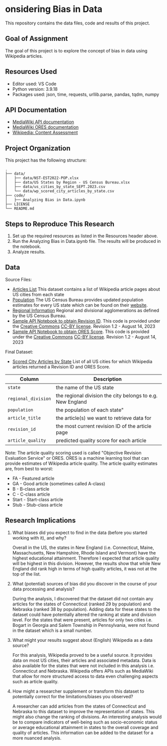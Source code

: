 # onsidering Bias in Data

This repository contains the data files, code and results of this project.

## Goal of Assignment

The goal of this project is to explore the concept of bias in data using Wikipedia articles.

## Resources Used
- Editor used: VS Code
- Python version: 3.9.18
- Packages used: json, time, requests, urllib.parse, pandas, tqdm, numpy

## API Documentation
- [MediaWiki API documentation](https://www.mediawiki.org/wiki/API:Info)
- [MediaWiki ORES documentation](https://www.mediawiki.org/wiki/ORES)
- [Wikipedia: Content Assessment](https://en.wikipedia.org/wiki/Wikipedia:Content_assessment)

## Project Organization

This project has the following structure:

```
.
├── data/
│   ├── data/NST-EST2022-POP.xlsx
│   ├── data/US States by Region - US Census Bureau.xlsx
│   ├── data/us_cities_by_state_SEPT.2023.csv
│   └── data/wp_scored_city_articles_by_state.csv
├── code/
│   ├── Analyzing Bias in Data.ipynb
├── LICENSE
└── README.md
```
## Steps to Reproduce This Research

1. Set up the required resources as listed in the Resources header above. 
2. Run the Analyzing Bias in Data.ipynb file. The results will be produced in the notebook. 
3. Analyze results.

## Data 

Source Files:
- [Articles List](data\us_cities_by_state_SEPT.2023.csv) This dataset contains a list of Wikipedia article pages about US cities from each state
- [Population](data\NST-EST2022-POP.xlsx) The US Census Bureau provides updated population estimates for every US state which can be found on their [website](https://www.census.gov/data/tables/time-series/demo/popest/2020s-state-total.html).
- [Regional Information](data\US-States-by-Region-US-Census-Bureau.xlsx) Regional and divisional agglomerations as defined by the US Census Bureau. 
- [Sample API Notebook to obtain Revision ID](https://drive.google.com/file/d/15UoE16s-IccCTOXREjU3xDIz07tlpyrl/view?usp=drive_link). This code is provided under the [Creative Commons](https://creativecommons.org) [CC-BY license](https://creativecommons.org/licenses/by/4.0/). Revision 1.2 - August 14, 2023
- [Sample API Notebook to obtain ORES Score](https://drive.google.com/file/d/17C9xsmR9U3lJeD52UTbAedlHDetwYsxs/view?usp=drive_link). This code is provided under the [Creative Commons](https://creativecommons.org) [CC-BY license](https://creativecommons.org/licenses/by/4.0/). Revision 1.2 - August 14, 2023

Final Dataset:
- [Scored City Articles by State](data\wp_scored_city_articles_by_state.csv) List of all US cities for which Wikipedia articles returned a Revision ID and ORES Score.

|Column|Description|
|---|---|
|`state`|the name of the US state|
|`regional_division`|the regional division the city belongs to e.g. New England|
|`population`|the population of each state"|
|`article_title`|the article(s) we want to retrieve data for|
|`revision_id`|the most current revision ID of the article page|
|`article_quality`|predicted quality score for each article|

Note: The article quality scoring used is called "Objective Revision Evaluation Service" or ORES. ORES is a machine learning tool that can provide estimates of Wikipedia article quality. The article quality estimates are, from best to worst:
- FA - Featured article
- GA - Good article (sometimes called A-class)
- B - B-class article
- C - C-class article
- Start - Start-class article
- Stub - Stub-class article

## Research Implications

1. What biases did you expect to find in the data (before you started working with it), and why?

    Overall in the US, the states in New England (i.e. Connecticut, Maine, Massachusetts, New Hampshire, Rhode Island and Vermont) have the highest educational attainment. Therefore I expected that article quality will be highest in this division. However, the results show that while New England did rank high in terms of high quality articles, it was not at the top of the list. 

2. What (potential) sources of bias did you discover in the course of your data processing and analysis?

    During the analysis, I discovered that the dataset did not contain any articles for the states of Connecticut (ranked 29 by population) and Nebraska (ranked 38 by population). Adding data for these states to the dataset could have potentially altered the ranking at state and division level. For the states that were present, articles for only two cities i.e. Bogart in Georgia and Salem Township in Pennsylvania,  were not found in the dataset which is a small number. 

3. What might your results suggest about (English) Wikipedia as a data source? 

    For this analysis, Wikipedia proved to be a useful source. It provides data on most US cities, their articles and associated metadata. Data is also available for the states that were not included in this analysis i.e. Connecticut and Nebraska. Wikipedia offers APIs such as MediaWiki that allow for more structured access to data even challenging aspects such as article quality.

4. How might a researcher supplement or transform this dataset to potentially correct for the limitations/biases you observed?

    A researcher can add articles from the states of Connecticut and Nebraska to this dataset to improve the representation of states. This might also change the ranking of divisions. An interesting analysis would be to compare indicators of well-being such as socio-economic status or average educational attainment in states to the overall coverage and quality of articles. This information can be added to the dataset for a more nuanced analysis. 
